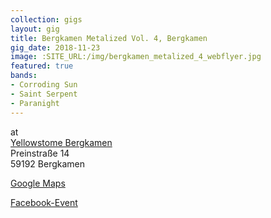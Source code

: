 ```yaml
---
collection: gigs
layout: gig
title: Bergkamen Metalized Vol. 4, Bergkamen
gig_date: 2018-11-23
image: :SITE_URL:/img/bergkamen_metalized_4_webflyer.jpg
featured: true
bands:
- Corroding Sun
- Saint Serpent
- Paranight
---
```


at  
[Yellowstome Bergkamen](http://www.soundclub-bergkamen.de/Soundclub/Willkommen.html)  
Preinstraße 14  
59192 Bergkamen

[Google Maps](https://goo.gl/maps/Ghh7NYc9krF2)

[Facebook-Event](https://m.facebook.com/events/1825505314165843/)
